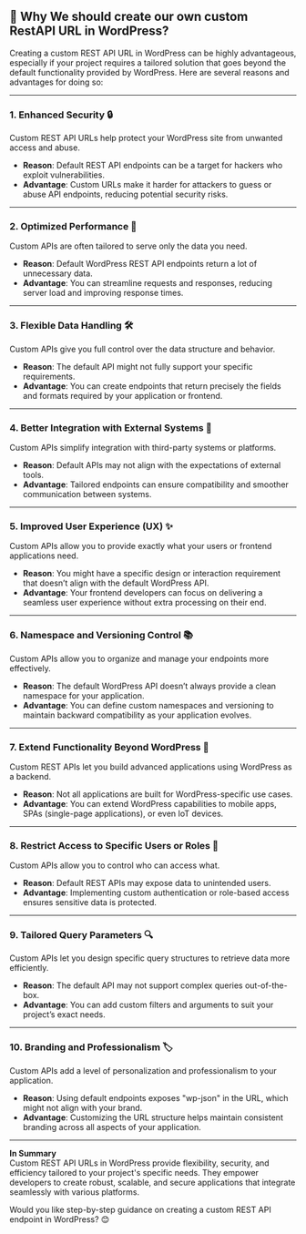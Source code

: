 ## 📌 Why We should create our own custom RestAPI URL in WordPress?

Creating a custom REST API URL in WordPress can be highly advantageous, especially if your project requires a tailored solution that goes beyond the default functionality provided by WordPress. Here are several reasons and advantages for doing so:

---

### **1. Enhanced Security 🔒**  
Custom REST API URLs help protect your WordPress site from unwanted access and abuse.  
- **Reason**: Default REST API endpoints can be a target for hackers who exploit vulnerabilities.  
- **Advantage**: Custom URLs make it harder for attackers to guess or abuse API endpoints, reducing potential security risks.

---

### **2. Optimized Performance 🚀**  
Custom APIs are often tailored to serve only the data you need.  
- **Reason**: Default WordPress REST API endpoints return a lot of unnecessary data.  
- **Advantage**: You can streamline requests and responses, reducing server load and improving response times.

---

### **3. Flexible Data Handling 🛠️**  
Custom APIs give you full control over the data structure and behavior.  
- **Reason**: The default API might not fully support your specific requirements.  
- **Advantage**: You can create endpoints that return precisely the fields and formats required by your application or frontend.

---

### **4. Better Integration with External Systems 🔗**  
Custom APIs simplify integration with third-party systems or platforms.  
- **Reason**: Default APIs may not align with the expectations of external tools.  
- **Advantage**: Tailored endpoints can ensure compatibility and smoother communication between systems.

---

### **5. Improved User Experience (UX) ✨**  
Custom APIs allow you to provide exactly what your users or frontend applications need.  
- **Reason**: You might have a specific design or interaction requirement that doesn’t align with the default WordPress API.  
- **Advantage**: Your frontend developers can focus on delivering a seamless user experience without extra processing on their end.

---

### **6. Namespace and Versioning Control 📚**  
Custom APIs allow you to organize and manage your endpoints more effectively.  
- **Reason**: The default WordPress API doesn’t always provide a clean namespace for your application.  
- **Advantage**: You can define custom namespaces and versioning to maintain backward compatibility as your application evolves.

---

### **7. Extend Functionality Beyond WordPress 🚀**  
Custom REST APIs let you build advanced applications using WordPress as a backend.  
- **Reason**: Not all applications are built for WordPress-specific use cases.  
- **Advantage**: You can extend WordPress capabilities to mobile apps, SPAs (single-page applications), or even IoT devices.

---

### **8. Restrict Access to Specific Users or Roles 👥**  
Custom APIs allow you to control who can access what.  
- **Reason**: Default REST APIs may expose data to unintended users.  
- **Advantage**: Implementing custom authentication or role-based access ensures sensitive data is protected.

---

### **9. Tailored Query Parameters 🔍**  
Custom APIs let you design specific query structures to retrieve data more efficiently.  
- **Reason**: The default API may not support complex queries out-of-the-box.  
- **Advantage**: You can add custom filters and arguments to suit your project’s exact needs.

---

### **10. Branding and Professionalism 🏷️**  
Custom APIs add a level of personalization and professionalism to your application.  
- **Reason**: Using default endpoints exposes "wp-json" in the URL, which might not align with your brand.  
- **Advantage**: Customizing the URL structure helps maintain consistent branding across all aspects of your application.

---

**In Summary**  
Custom REST API URLs in WordPress provide flexibility, security, and efficiency tailored to your project's specific needs. They empower developers to create robust, scalable, and secure applications that integrate seamlessly with various platforms. 

Would you like step-by-step guidance on creating a custom REST API endpoint in WordPress? 😊